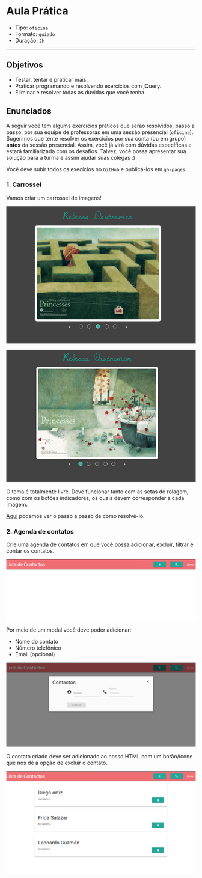 # Aula Prática

- Tipo: `oficina`
- Formato: `guiado`
- Duração: `2h`

***

## Objetivos

- Testar, tentar e praticar mais.
- Praticar programando e resolvendo exercícios com jQuery.
- Eliminar e resolver todas as dúvidas que você tenha.

## Enunciados

A seguir você tem algums exercícios práticos que serão resolvidos, passo a
passo, por sua equipe de professoras em uma sessão presencial (`oficina`).
Sugerimos que tente resolver os exercícios por sua conta (ou em grupo) **antes**
da sessão presencial. Assim, você já virá com dúvidas específicas e estará
familiarizada com os desafios. Talvez, você possa apresentar sua solução para a
turma e assim ajudar suas colegas :)

Você deve subir todos os execícios no `GitHub` e publicá-los em `gh-pages`.

### 1. Carrossel

Vamos criar um carrossel de imagens!

![carrossel](https://raw.githubusercontent.com/AnaSalazar/curricula-js/b8605ade7fc7b6b9093f25d37d1bcdf60c6f1888/04-social-network/02-jquery/07-guided-exercises/carrusel.png)

![carrossel-2](https://raw.githubusercontent.com/AnaSalazar/curricula-js/b8605ade7fc7b6b9093f25d37d1bcdf60c6f1888/04-social-network/02-jquery/07-guided-exercises/carrusel-2.png)

O tema é totalmente livre. Deve funcionar tanto com as setas de rolagem, como
com os botões indicadores, os quais devem corresponder a cada imagem.

[Aqui](http://www.drcode.com.br/jquery/como-fazer-um-carrossel-com-jquery/)
podemos ver o passo a passo de como resolvê-lo.

### 2. Agenda de contatos

Crie uma agenda de contatos em que você possa adicionar, excluir, filtrar e
contar os contatos.

![agenda](https://raw.githubusercontent.com/AnaSalazar/curricula-js/b8605ade7fc7b6b9093f25d37d1bcdf60c6f1888/04-social-network/02-jquery/07-guided-exercises/contactos.png)

Por meio de um modal você deve poder adicionar:

- Nome do contato
- Número telefônico
- Email (opcional)

![agenda](https://raw.githubusercontent.com/AnaSalazar/curricula-js/b8605ade7fc7b6b9093f25d37d1bcdf60c6f1888/04-social-network/02-jquery/07-guided-exercises/modal-contactos.png)

O contato criado deve ser adicionado ao nosso HTML com um botão/ícone que nos dê
a opção de excluir o contato.

![agenda](https://raw.githubusercontent.com/AnaSalazar/curricula-js/b8605ade7fc7b6b9093f25d37d1bcdf60c6f1888/04-social-network/02-jquery/07-guided-exercises/contactos-borrar.png)
